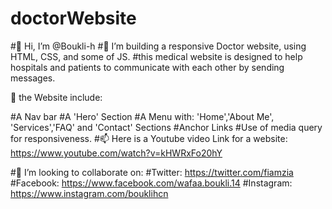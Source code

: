 # doctorWebsite

#👋 Hi, I’m @Boukli-h 
#👀 I’m building a responsive Doctor website, using HTML, CSS, and some of JS.
#this medical website is designed to help hospitals and patients to communicate with each other by sending messages. 

🌱 the Website include:

#A Nav bar
#A 'Hero' Section
#A Menu with: 'Home','About Me', 'Services','FAQ' and 'Contact' Sections
#Anchor Links
#Use of media query for responsiveness.
#📫 Here is a Youtube video Link for a website: 
https://www.youtube.com/watch?v=kHWRxFo20hY

#💞️ I’m looking to collaborate on: 
#Twitter: https://twitter.com/fiamzia
#Facebook: https://www.facebook.com/wafaa.boukli.14
#Instagram: https://www.instagram.com/bouklihcn
